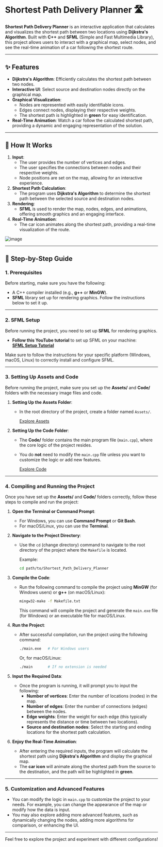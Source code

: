 # **Shortest Path Delivery Planner** 🛣️

**Shortest Path Delivery Planner** is an interactive application that calculates and visualizes the shortest path between two locations using **Dijkstra's Algorithm**. Built with **C++** and **SFML** (Simple and Fast Multimedia Library), this project allows users to interact with a graphical map, select nodes, and see the real-time animation of a car following the shortest route.

---

## **✨  Features**
- **Dijkstra's Algorithm**: Efficiently calculates the shortest path between two nodes.
- **Interactive UI**: Select source and destination nodes directly on the graphical map.
- **Graphical Visualization**:
  - Nodes are represented with easily identifiable icons.
  - Edges connect nodes, displaying their respective weights.
  - The shortest path is highlighted in **green** for easy identification.
- **Real-Time Animation**: Watch a car follow the calculated shortest path, providing a dynamic and engaging representation of the solution.

---

## **🔧 How It Works**
1. **Input**:
   - The user provides the number of vertices and edges.
   - The user specifies the connections between nodes and their respective weights.
   - Node positions are set on the map, allowing for an interactive experience.
2. **Shortest Path Calculation**:
   - The program uses **Dijkstra's Algorithm** to determine the shortest path between the selected source and destination nodes.
3. **Rendering**:
   - **SFML** is used to render the map, nodes, edges, and animations, offering smooth graphics and an engaging interface.
4. **Real-Time Animation**:
   - The car icon animates along the shortest path, providing a real-time visualization of the route.
     

![image](https://github.com/user-attachments/assets/273b50cf-a986-4308-b535-35e22ca88a3c)


---

## **🔧 Step-by-Step Guide**

### **1. Prerequisites**

Before starting, make sure you have the following:

- A C++ compiler installed (e.g., **g++** or **MinGW**).
- **SFML** library set up for rendering graphics. Follow the instructions below to set it up.

---

### **2. SFML Setup**

Before running the project, you need to set up **SFML** for rendering graphics.

- **Follow this YouTube tutorial** to set up SFML on your machine:  
  [**SFML Setup Tutorial**](https://youtu.be/PJN5XlAUThU?si=6-oi2c1NhKtcEGdk)

Make sure to follow the instructions for your specific platform (Windows, macOS, Linux) to correctly install and configure SFML.

---

### **3. Setting Up Assets and Code**

Before running the project, make sure you set up the **Assets/** and **Code/** folders with the necessary image files and code.

1. **Setting Up the Assets Folder**:
   - In the root directory of the project, create a folder named `Assets/`.
     
     [Explore Assets](./Assets)

2. **Setting Up the Code Folder**:
   - The **Code/** folder contains the main program file (`main.cpp`), where the core logic of the project resides.
   - You do **not** need to modify the `main.cpp` file unless you want to customize the logic or add new features.
     
     [Explore Code](./Code)

---

### **4. Compiling and Running the Project**

Once you have set up the **Assets/** and **Code/** folders correctly, follow these steps to compile and run the project:

1. **Open the Terminal or Command Prompt**:
   - For Windows, you can use **Command Prompt** or **Git Bash**.
   - For macOS/Linux, you can use the **Terminal**.

2. **Navigate to the Project Directory**:
   - Use the `cd` (change directory) command to navigate to the root directory of the project where the `Makefile` is located.
   
     Example:
     ```bash
     cd path/to/Shortest_Path_Delivery_Planner
     ```

3. **Compile the Code**:
   - Run the following command to compile the project using **MinGW** (for Windows users) or **g++** (on macOS/Linux):
     ```bash
     mingw32-make -f Makefile.txt
     ```
     This command will compile the project and generate the `main.exe` file (for Windows) or an executable file for macOS/Linux.

4. **Run the Project**:
   - After successful compilation, run the project using the following command:
     ```bash
     ./main.exe   # For Windows users
     ```
     Or, for macOS/Linux:
     ```bash
     ./main       # If no extension is needed
     ```

5. **Input the Required Data**:
   - Once the program is running, it will prompt you to input the following:
     - **Number of vertices**: Enter the number of locations (nodes) in the map.
     - **Number of edges**: Enter the number of connections (edges) between the nodes.
     - **Edge weights**: Enter the weight for each edge (this typically represents the distance or time between two locations).
     - **Source and destination nodes**: Select the starting and ending locations for the shortest path calculation.

6. **Enjoy the Real-Time Animation**:
   - After entering the required inputs, the program will calculate the shortest path using **Dijkstra's Algorithm** and display the graphical map.
   - The **car icon** will animate along the shortest path from the source to the destination, and the path will be highlighted in **green**.

---

### **5. Customization and Advanced Features**

- You can modify the logic in `main.cpp` to customize the project to your needs. For example, you can change the appearance of the map or modify how the data is input.
- You may also explore adding more advanced features, such as dynamically changing the nodes, adding more algorithms for comparison, or enhancing the UI.

---

Feel free to explore the project and experiment with different configurations!
